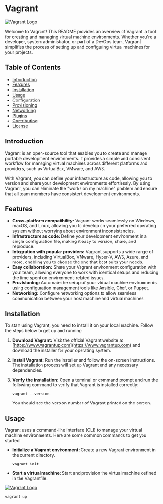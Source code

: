 # Vagrant

![Vagrant Logo](https://upload.wikimedia.org/wikipedia/commons/0/06/Vagrant_Logo.svg)






Welcome to Vagrant! This README provides an overview of Vagrant, a tool for creating and managing virtual machine environments. Whether you're a developer, system administrator, or part of a DevOps team, Vagrant simplifies the process of setting up and configuring virtual machines for your projects.

## Table of Contents
- [Introduction](#introduction)
- [Features](#features)
- [Installation](#installation)
- [Usage](#usage)
- [Configuration](#configuration)
- [Provisioning](#provisioning)
- [Networking](#networking)
- [Plugins](#plugins)
- [Contributing](#contributing)
- [License](#license)

## Introduction
Vagrant is an open-source tool that enables you to create and manage portable development environments. It provides a simple and consistent workflow for managing virtual machines across different platforms and providers, such as VirtualBox, VMware, and AWS.

With Vagrant, you can define your infrastructure as code, allowing you to version and share your development environments effortlessly. By using Vagrant, you can eliminate the "works on my machine" problem and ensure that all team members have consistent development environments.

## Features
- **Cross-platform compatibility:** Vagrant works seamlessly on Windows, macOS, and Linux, allowing you to develop on your preferred operating system without worrying about environment inconsistencies.
- **Infrastructure as code:** Define your development environment in a single configuration file, making it easy to version, share, and reproduce. 
- **Integration with popular providers:** Vagrant supports a wide range of providers, including VirtualBox, VMware, Hyper-V, AWS, Azure, and more, enabling you to choose the one that best suits your needs.
- **Easy collaboration:** Share your Vagrant environment configuration with your team, allowing everyone to work with identical setups and reducing the time spent on environment-related issues.
- **Provisioning:** Automate the setup of your virtual machine environments using configuration management tools like Ansible, Chef, or Puppet.
- **Networking:** Configure networking options to allow seamless communication between your host machine and virtual machines.

## Installation
To start using Vagrant, you need to install it on your local machine. Follow the steps below to get up and running:

1. **Download Vagrant:** Visit the official Vagrant website at [https://www.vagrantup.com](https://www.vagrantup.com) and download the installer for your operating system.

2. **Install Vagrant:** Run the installer and follow the on-screen instructions. The installation process will set up Vagrant and any necessary dependencies.

3. **Verify the installation:** Open a terminal or command prompt and run the following command to verify that Vagrant is installed correctly:

   ```shell
   vagrant --version
   ```

   You should see the version number of Vagrant printed on the screen.

## Usage
Vagrant uses a command-line interface (CLI) to manage your virtual machine environments. Here are some common commands to get you started:

- **Initialize a Vagrant environment:** Create a new Vagrant environment in the current directory.

  ```shell
  vagrant init
  ```

- **Start a virtual machine:** Start and provision the virtual machine defined in the Vagrantfile.

[![Vagrant Logo](https://www.hashicorp.com/_next/image?url=%2Fstatic%2Fimages%2Fbrand%2Fvagrant-logo-1a9b3e6c.svg&w=384&q=75)](https://www.hashicorp.com/)


  ```shell
  vagrant up
 
